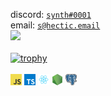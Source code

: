 discord: [`synth#0001`](https://discord.gg/xr98QfX) <br>
email: [`s@hectic.email`](mailto:s@hectic.email)
<br>
<img src="https://camo.githubusercontent.com/2832e2883ef6dd53576b796793ca140660a827577c8cb6972eeb54c87c7ca73b/68747470733a2f2f692e696d6775722e636f6d2f79346f563956562e706e67">
<br>
<br>
[![trophy](https://github-profile-trophy.vercel.app/?username=synthicy)](https://github.com/ryo-ma/github-profile-trophy)
<br>
<br>
<img height="18" src="https://raw.githubusercontent.com/github/explore/80688e429a7d4ef2fca1e82350fe8e3517d3494d/topics/javascript/javascript.png">
<img height="18" src="https://raw.githubusercontent.com/github/explore/80688e429a7d4ef2fca1e82350fe8e3517d3494d/topics/typescript/typescript.png"> 
<img height="18" src="https://raw.githubusercontent.com/github/explore/80688e429a7d4ef2fca1e82350fe8e3517d3494d/topics/react/react.png">
<img height="18" src="https://raw.githubusercontent.com/github/explore/80688e429a7d4ef2fca1e82350fe8e3517d3494d/topics/nodejs/nodejs.png"> 
<img height="18" src="https://raw.githubusercontent.com/github/explore/80688e429a7d4ef2fca1e82350fe8e3517d3494d/topics/postgresql/postgresql.png">
